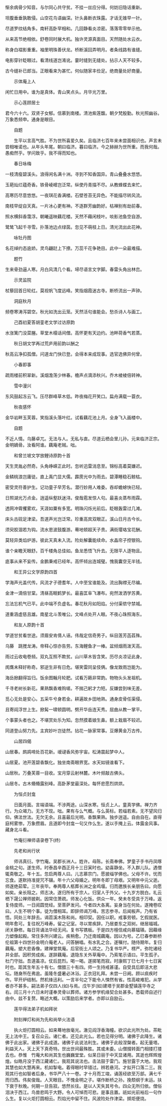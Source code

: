 <!-- { "loadSidebar": true } -->
惭余病骨少知音。与尔同心共守贫。不挂一丝应分得。何妨旧隐话重新。

坦腹垂垂孰敢侵。山空花鸟语幽深。针头鼻断衣珠露。才话无锥早一针。

尽道罗纹结角多。南轩高卧罕相和。几回静看炎凉密。落落零零举示他。

从来高节绝相依。舒卷同时展大机。独许灵源真面目。天然随处水云衣。

称身白褶影重重。袖里明珠善伏龙。桥断溪回弄明月。者条线路有谁缝。

电影穿针眨眼过。看清线道岂淆讹。霎时缝到无缝处。拈示人天不较多。

古今缝补已郎当。正眼看来为甚忙。何似随家丰俭足。绝商量处好商量。

　　示体庵上人

闲忙日用中。谁为是真体。青山笑点头。月华光万里。

　　示心莲顾居士

君今六十六。双贤子女郁。信慕到南楼。清池紫莲馥。朝夕梵殷勤。秋光照幽谷。万象悉频申。通身是眼目。

　　自题

　　生平以言高气胜。不为世所喜爱久矣。且临济七百年来未尝面相识也。声言未尝相唯诺也。从年头年尾。朝曰临济。暮曰临济。今之赫赫为世所重。而我何哉。愚痴然乎。学问致乎。我不得而知也。

　　春日咏梅

一枝清瘦碧溪头。浪得闲名满十洲。寻到不知香国异。青山叠叠水悠悠。

玉葩灿烂蕴奇香。铁骨崚嶒岂泛常。纵使丹青描不尽。从教蜂蝶去来忙。

高寒历尽意悠悠。一夜琪花香满楼。石壁苍苔无异色。不能描尽转风流。

南枝早绽自天真。一片冰心更有神。不逐群芳幽韵好。枯禅别有劫前春。

照水横斜香霭浮。朝曦遥映藕花楼。天然不藉闲枝叶。啖影池鱼空自游。

鹭鸶飞起千寻雪。扑落池边点绿茵。忽见不萌枝上日。清光流出此花神。

　　咏牡丹图

名花绰约态逾娇。灵鸟翩跹上下撩。万蕊千花争艳目。此中一朵最难描。

　　题竹

生来骨劲逼人寒。月白风清几个看。埽尽语言文字脚。春雷头角出林峦。

　　示灵监院

杖藜回首日轮红。莫视帆飞度远峰。笑指烟霞迷古寺。断桥流出一声钟。

　　洞庭秋月

频卷寒涛泻碧空。秋光如洗出云笼。天然活句谁能会。愁杀诗人与画工。

　　己酉初夏答胡銮老文学过访原韵

水涨篱门没菜塍。草堂木榻话间僧。高怀更有天边约。池畔荷香气若蒸。

　　秋日胡文学再过荒庐用前韵以酬之

秋高云净扣孤僧。问道龙门快已登。会得本来成现事。选官选佛异何曾。

　　小春即事

疏雨楼前积翠新。溪烟澹荡少林春。檐声点滴添秋兴。乔木棱棱倍转神。

　　雪中漫兴

东风鼓起冻云飞。压尽群峰草木低。昨夜梅花开笑口。扁舟满载一蓑衣。

　　秋夜感怀

金华岩畔玉芙蓉。笑指溪头落叶红。试看藕花池上月。全身飞入画楼中。

　　自题

不近人情。乌藤卓兀。无法与人。无私与直。尽道云栖会里儿孙。元来临济正宗。金明嫡骨。汝看阿谁。藕庵老贼。咄。

　　和曾兰坡文学放鲤诗原韵十首

天生灵胤必然奇。头角峥嵘正此时。忽听迅雷消息至。锦标高着莫嫌迟。

金鳞桃浪岂庸徒。直上禹门显大儒。霹雳光中为雨去。碧潭睡稳石鲸枯。

密受灵符善护生。记功童子早芳名。潜行妙用人难委。吞却蟾蜍快已轻。

日照湖光万点金。逍遥纵壑跃迷浔。俊哉雹发惊人句。最喜炎蒸布雨霖。

透网冲霄攫雾欢。天涯如粟有多宽。明珠闪烁光前后。眨眼轰雷过几滩。

床头古砚足津梁。吾道声光岂泛常。珍重高宾双眼正。溪山日月古今长。

须臾胶涸若为钩。流水恩波鼓腹游。蓦地顿超天子贵。满街璎珞宝花酬。

莫轻异类焰炉游。彼此天真未入流。险处解囊能续命。水晶帘子控银钩。

谁个亲瞻天眼舒。百千楼角总佳如。鱼龙悉悟飞升去。无限平人逐物且。

底事从来不妄传。金鹏秉戒已经年。高怀倾出连城璧。愧我囊空无半钱。

　　和王异公文学原韵四首

学海声光盖代传。风流才子德耆年。人中至宝谁能及。流出胸襟无尽编。

金津一滴倍甘棠。清昼高眠鹤梦长。最喜匡阜飞瀑布。宛然泼洒学苏黄。

忘法忘机气已平。此中端不负虚名。春花秋月如阳焰。分付渠侬守禁城。

道重涵虚慈且雄。南星北斗羡唯公。文峰点处开人眼。不夜心珠照海东。

　　和友人原韵十首

学道甘贫看世途。须眉安肯倩人诬。伟哉定信奇男子。纵目莲芳菡萏殊。

乌藤　跳搅龙涛。帝释心惊亦告劳。东海鲤鱼才一棒。盆倾烟雨泼天高。

雨过云收电卷频。双丸互照不欺贫。山川草木皆含笑。历尽炎凉证此身。

阂膺未释好称奇。邪逆生非有日危。堪笑雷同呈伎俩。像龙致雨岂能为。

海岳掀翻得旨归。饭余图翰月轮肥。试看万籁非常韵。物物头头发祖机。

千寻老树长新花。果熟飘香难购嗟。不揣己躬才力短。反嫌尝到味无差。

觅心无处是安心。五采牛兮身若金。耕遍故乡田地熟。通身皮骨任渠侵。

且寄阎浮世上生。掀髯一啸顿圆明。劈开华岳连天秀。屈曲从教一掌平。

个事蒙头者也之。不堪赏处乐为知。忽然摸着娘生鼻。额上栽眉不较迟。

同道登山努力先。主宾妙叶岂徒然。拈花一脉家常事。豆爆黄金万古传。

　　山居四偈

山居春。鹧鸪啼处百花新。叆叇香风弥宇宙。松涛震起梦中人。

山居夏。池开莲碧香飘化。独坐南斋眼界宽。水天如镜谁看下。

山居秋。万叠芙蓉一目收。宝月穿云射林麓。木叶频敲古佛头。

山居冬。古木翛翛露别峰。高卧茅堂最深处。每怀悲愿烈烘烘。

　　为恒贞封龛

　　日面月面。言端语端。不涉两途。山深水寒。恒贞上人。童真学佛。禅力齐行。为众竭力。无方不现。咄。果有与么气概。与么英标。若缁若素。无不望风归仰。佛法世法。无欠无余。且喜最后光明。香飘果熟。独步逍遥。自由自在。直得庭柯雾惨。万象攒眉。且道即今封龛一句又作么生。遂以手掩上云。体露金风事。藏身北斗看。

　　竹庵衍禅师语录卷下(终)

　　先老和尚行状

　　师讳真衍。字竹庵。吴郡长洲人。姓许。母陈。长斋奉佛。梦童子手书丹凤啄金桃之句。遂生师。时泰昌辛酉正月十三日寅时也。幼喜静坐。不入群儿队。遇僧辄斋敬之。年十五。忽启两尊人曰。儿志慕宗门。愿披缁学佛也。父母不许。忧而忘食。遂默持准提咒不辍。年十六父母婚之。明年冬即丁母艰。又明年中元父逝。师遂绝茹荤。三年丧毕。奉两尊人柩葬长洲之金鸡堰。归而邀族长亲朋告曰。向愿如矣。亲长阻之。师志决。遂归所有于宗人。归室人于外父。十九岁方脱白。礼云栖下晟公禅师披剃。因常住萧疏。师发心化饭。供众一年。癸未冬受具于万峰。返复侍度师。一日阅圆觉经。至菩萨发问。今者四大各离。妄身当在何处。遂掩卷叹曰。人生不明个事。徒为僧相耳。即辞师谒万峰。苦志参寻。后闻板声。乃有省悟。同处三年辞去。谒苕溪木陈和尚。相印契。因任以职。戒事劳顿。乞假就医。明年愈可。复往祝万峰寿。留之记室。寻以胃疾辞。乃居娄东之双树。继居福城。闭关静修。每日背诵法华经无间。复书写镌板。于是四方檀信咸向慕辐辏。因藉缘力塑像起殿。常住多所兴建云。疾稍愈。乃迁南城藕庵。因以为号。乙巳春参断桥伦祖第十四世孙金明介庵老人。问答酬唱。有水乳之合。遂嘱付。随侍期年。复归藕庵。塑大悲香像。建禅堂筑庵。后官街土人颂之。乃复书华严。楞严。弥陀诸经并全部。因积劳成疾。遂辞藕庵。退隐东关外草庵中。乃索笔示语曰。平生孤孑。杜门守拙。吾道虽凉。仗后昆烈。喝一喝。遂掷笔而寂。时康熙丁巳七月十七日寅时也。距其生年五十有七。僧腊三十有四。师一生持戒甚谨。自受具后即洁大悲坛。随身所在弗逾。虽隆冬盛暑必沐浴。正衣冠礼拜。未尝一日阙。顾以痰疾时作。罕开炉结制。然机锋迅利。一言半句之下能令人悚然有省。性高峻难犯。从学者亦不甚多。嗣法弟子仅四人(如)与焉。戊午岁(如)建塔于吴郡金墅镇莲华寺之右。闰三月十六日未时谨奉灵骨以葬师。诸方参学机缘契合处甚多。悉载师自述行由中。兹不复赘。略述大概。以策励后来学者。亦即以自励云。

　　莲华得法弟子机如拜状

　　附刻禅灯和尚为先和尚举火法语

　　执火炬打圆相云。如来蓦地放毫光。澈见阎浮香海幢。欲识此光所为处。茶毗无上法中王。复召众云。诸仁者。还见此光么。若也见得分明。诸佛于此降生。诸佛于此出家。诸佛于此成道。诸佛于此说法利生。诸佛于此般涅槃者。起无量塔。利益天人。天上天下真奇特。世出世间最殊胜。其或未委。山僧掇转面门相搂打搂去也。恭惟　竹庵大和尚其生也巍巍堂堂。似杲日丽于中天显诸用。其逝也辉辉煌煌。似皓月没于西江藏诸仁。我观其说法也。击法鼓于雷门。施甘露于大地。我观其慧也如大慧再来。机如掣电。着得眼时早错过。辨若悬河。才拟开口落二三。我观其行也如智者后身。书华严八十一卷。才十月而工竣。诵莲经欲至万部。满七千而归西。伟矣俊哉。人天眼目。不愧金明之子。堪作断桥之孙。挽颓纲于末运。扶下衰于秋晚。何期一旦告寂。悠然长往。是以人天失其号令。四众无所归依。僧俗泪决于西江。鸟兽悲鸣于大野。令人可悼而可悲。是事且置。祇如光前裕后一句作么生。复以火炬打圆相云。烈焰光中留不住。风波险处作津梁。掷炬便烧。
